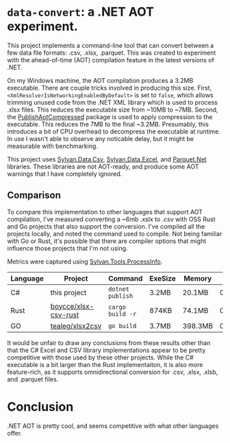 # `data-convert`: a .NET AOT experiment.

This project implements a command-line tool that can convert between a few data file formats: .csv, .xlsx, .parquet. This was created to experiment with the ahead-of-time (AOT) compilation feature in the latest versions of .NET.

On my Windows machine, the AOT compilation produces a 3.2MB executable. There are couple tricks involved in producing this size. First, `<XmlResolverIsNetworkingEnabledByDefault>` is set to `false`, which allows trimming unused code from the .NET XML library which is used to process .xlsx files. This reduces the executable size from ~10MB to ~7MB. Second, the [PublishAotCompressed](https://github.com/MichalStrehovsky/PublishAotCompressed) package is used to apply compression to the executable. This reduces the 7MB to the final ~3.2MB. Presumably, this introduces a bit of CPU overhead to decompress the executable at runtime. In use I wasn't able to observe any noticable delay, but it might be measurable with benchmarking.

This project uses [Sylvan.Data.Csv](https://github.com/MarkPflug/Sylvan), [Sylvan.Data.Excel](https://github.com/MarkPflug/Sylvan.Data.Excel), and [Parquet.Net](https://github.com/aloneguid/parquet-dotnet) libraries. These libraries are not AOT-ready, and produce some AOT warnings that I have completely ignored.

## Comparison

To compare this implementation to other languages that support AOT compilation, I've measured converting a ~6mb .xslx to .csv with OSS Rust and Go projects that also support the conversion. I've compiled all the projects locally, and noted the command used to compile. Not being familiar with Go or Rust, it's possible that there are compiler options that might influence those projects that I'm not using.

Metrics were captured using [Sylvan.Tools.ProcessInfo](https://github.com/MarkPflug/Sylvan.Tools.ProcessInfo).

| Language | Project | Command | ExeSize | Memory | Duration |
| --- | --- | --- | --- | --- | --- |
| C# | this project | `dotnet publish` | 3.2MB | 20.1MB | 00:00:00.6272401 |
| Rust | [boycce/xlsx-csv-rust](https://github.com/boycce/xlsx-csv-rust) | `cargo build -r` | 874KB | 74.1MB |  00:00:00.8500445 |
| GO | [tealeg/xlsx2csv](https://github.com/tealeg/xlsx2csv) | `go build` | 3.7MB | 398.3MB | 00:00:03.2214833 |

It would be unfair to draw any conclusions from these results other than that the C# Excel and CSV library implementations appear to be pretty competitive with those used by these other projects. While the C# executable is a bit larger than the Rust implementaiton, it is also more feature-rich, as it supports omnidirectional conversion for .csv, .xlsx, .xlsb, and .parquet files.

# Conclusion

.NET AOT is pretty cool, and seems competitive with what other languages offer.
